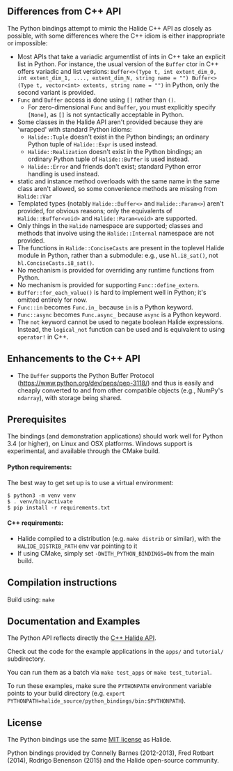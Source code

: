 ## Differences from C++ API

The Python bindings attempt to mimic the Halide C++ API as closely as possible,
with some differences where the C++ idiom is either inappropriate or impossible:

- Most APIs that take a variadic argumentlist of ints in C++ take an explicit
  list in Python. For instance, the usual version of the `Buffer` ctor in C++
  offers variadic and list versions:
  `Buffer<>(Type t, int extent_dim_0, int extent_dim_1, ...., extent_dim_N, string name = "") Buffer<>(Type t, vector<int> extents, string name = "")`
  in Python, only the second variant is provided.
- `Func` and `Buffer` access is done using `[]` rather than `()`.
  - For zero-dimensional `Func` and `Buffer`, you must explicitly specify `[None]`,
    as `[]` is not syntactically acceptable in Python.
- Some classes in the Halide API aren't provided because they are 'wrapped' with
  standard Python idioms:
  - `Halide::Tuple` doesn't exist in the Python bindings; an ordinary Python
    tuple of `Halide::Expr` is used instead.
  - `Halide::Realization` doesn't exist in the Python bindings; an ordinary
    Python tuple of `Halide::Buffer` is used instead.
  - `Halide::Error` and friends don't exist; standard Python error handling is
    used instead.
- static and instance method overloads with the same name in the same class
  aren't allowed, so some convenience methods are missing from `Halide::Var`
- Templated types (notably `Halide::Buffer<>` and `Halide::Param<>`) aren't
  provided, for obvious reasons; only the equivalents of `Halide::Buffer<void>`
  and `Halide::Param<void>` are supported.
- Only things in the `Halide` namespace are supported; classes and methods that
  involve using the `Halide::Internal` namespace are not provided.
- The functions in `Halide::ConciseCasts` are present in the toplevel Halide
  module in Python, rather than a submodule: e.g., use `hl.i8_sat()`, not
  `hl.ConciseCasts.i8_sat()`.
- No mechanism is provided for overriding any runtime functions from Python.
- No mechanism is provided for supporting `Func::define_extern`.
- `Buffer::for_each_value()` is hard to implement well in Python; it's omitted
  entirely for now.
- `Func::in` becomes `Func.in_` because `in` is a Python keyword.
- `Func::async` becomes `Func.async_` because `async` is a Python keyword.
- The `not` keyword cannot be used to negate boolean Halide expressions. Instead, the `logical_not` function can be used and is equivalent to using `operator!` in C++.

## Enhancements to the C++ API

- The `Buffer` supports the Python Buffer Protocol
  (https://www.python.org/dev/peps/pep-3118/) and thus is easily and cheaply
  converted to and from other compatible objects (e.g., NumPy's `ndarray`), with
  storage being shared.

## Prerequisites

The bindings (and demonstration applications) should work well for Python 3.4
(or higher), on Linux and OSX platforms. Windows support is experimental, and
available through the CMake build.

#### Python requirements:

The best way to get set up is to use a virtual environment:

```console
$ python3 -m venv venv
$ . venv/bin/activate
$ pip install -r requirements.txt 
```

#### C++ requirements:

- Halide compiled to a distribution (e.g. `make distrib` or similar), with the
  `HALIDE_DISTRIB_PATH` env var pointing to it
- If using CMake, simply set `-DWITH_PYTHON_BINDINGS=ON` from the main build. 

## Compilation instructions

Build using: `make`

## Documentation and Examples

The Python API reflects directly the
[C++ Halide API](http://halide-lang.org/docs).

Check out the code for the example applications in the `apps/` and `tutorial/`
subdirectory.

You can run them as a batch via `make test_apps` or `make test_tutorial`.

To run these examples, make sure the `PYTHONPATH` environment variable points to
your build directory (e.g.
`export PYTHONPATH=halide_source/python_bindings/bin:$PYTHONPATH`).

## License

The Python bindings use the same
[MIT license](https://github.com/halide/Halide/blob/master/LICENSE.txt) as
Halide.

Python bindings provided by Connelly Barnes (2012-2013), Fred Rotbart (2014),
Rodrigo Benenson (2015) and the Halide open-source community.
